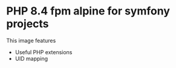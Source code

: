 # PHP 8.4 fpm alpine for symfony projects

This image features
* Useful PHP extensions
* UID mapping